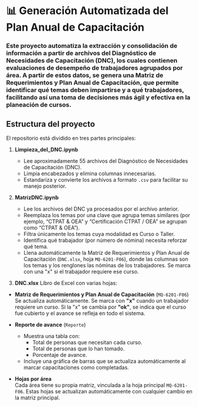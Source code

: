 # 📊 Generación Automatizada del Plan Anual de Capacitación

### Este proyecto automatiza la extracción y consolidación de información a partir de archivos del Diagnóstico de Necesidades de Capacitación (DNC), los cuales contienen evaluaciones de desempeño de trabajadores agrupados por área. A partir de estos datos, se genera una Matriz de Requerimientos y Plan Anual de Capacitación, que permite identificar qué temas deben impartirse y a qué trabajadores, facilitando así una toma de decisiones más ágil y efectiva en la planeación de cursos.

## Estructura del proyecto

El repositorio está dividido en tres partes principales:

1. **Limpieza_del_DNC.ipynb**  
   - Lee aproximadamente 55 archivos del Diagnóstico de Necesidades de Capacitación (DNC).  
   - Limpia encabezados y elimina columnas innecesarias.  
   - Estandariza y convierte los archivos a formato `.csv` para facilitar su manejo posterior.
    
2. **MatrizDNC.ipynb**
   - Lee los archivos del DNC ya procesados por el archivo anterior.
   - Reemplaza los temas por una clave que agrupa temas similares (por ejemplo, “CTPAT & OEA” y “Certificación CTPAT / OEA” se agrupan como “CTPAT & OEA”).
   - Filtra únicamente los temas cuya modalidad es Curso o Taller.
   - Identifica qué trabajador (por número de nómina) necesita reforzar qué tema.
   - Llena automáticamente la Matriz de Requerimientos y Plan Anual de Capacitación
    (`DNC.xlsx`, hoja `MQ-6201-F06`), donde las columnas son los temas y los renglones las nóminas de los trabajadores. Se marca con una "x" si el trabajador requiere ese curso.

3. **DNC.xlsx**
Libro de Excel con varias hojas:
- **Matriz de Requerimientos y Plan Anual de Capacitación** (`MQ-6201-F06`)  
  Se actualiza automáticamente. Se marca con **"x"** cuando un trabajador requiere un curso. Si la "x" se cambia por **"ok"**, se indica que el curso fue cubierto y el avance se refleja en todo el sistema.

- **Reporte de avance** (`Reporte`)  
  - Muestra una tabla con:  
    - Total de personas que necesitan cada curso.  
    - Total de personas que lo han tomado.  
    - Porcentaje de avance.  
  - Incluye una gráfica de barras que se actualiza automáticamente al marcar capacitaciones como completadas.

- **Hojas por área**  
  Cada área tiene su propia matriz, vinculada a la hoja principal `MQ-6201-F06`. Estas hojas se actualizan automáticamente con cualquier cambio en la matriz principal.


